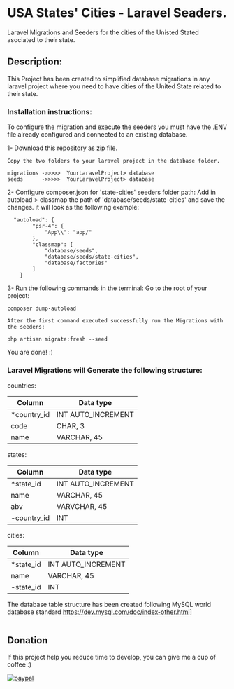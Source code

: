 # USA States' Cities - Laravel Seaders.
Laravel Migrations and Seeders for the cities of the Unisted Stated asociated to their state.

## Description:
This Project has been created to simplified database migrations in any laravel project where you need to have cities of the United State related to their state. 

### Installation instructions:

To configure the migration and execute the seeders you must have the .ENV file already configured and connected to an existing database.

1- Download this repository as zip file.
```
Copy the two folders to your laravel project in the database folder.

migrations ->>>>>  YourLaravelProject> database 
seeds      ->>>>>  YourLaravelProject> database
```

2- Configure composer.json for 'state-cities' seeders folder path:
Add in autoload > classmap  the path of 'database/seeds/state-cities' and save the changes.
it will look as the following example:
```
  "autoload": {
        "psr-4": {
            "App\\": "app/"
        },
        "classmap": [
            "database/seeds",
            "database/seeds/state-cities",
            "database/factories"
        ]
    }
```

3- Run the following commands in the terminal:
Go to the root of your project:
```
composer dump-autoload

After the first command executed successfully run the Migrations with the seeders:

php artisan migrate:fresh --seed

```
You are done! :)

###  Laravel Migrations will Generate the following structure:
countries:

|   Column    |     Data type     |
| ----------- | ----------------- |
|*country_id  | INT AUTO_INCREMENT|
| code        | CHAR, 3           |
| name        | VARCHAR, 45       | 

states:

|   Column    |     Data type     |
| ----------- | ----------------- |
|*state_id    | INT AUTO_INCREMENT|
| name        | VARCHAR,  45      |
| abv         | VARVCHAR, 45      | 
|-country_id  | INT               | 

cities:

|   Column    |     Data type     |
| ----------- | ----------------- |
|*state_id    | INT AUTO_INCREMENT|
| name        | VARCHAR,  45      |
|-state_id    | INT               | 

The database table structure has been created following MySQL world database standard
https://dev.mysql.com/doc/index-other.html] 



```
```

## Donation
If this project help you reduce time to develop, you can give me a cup of coffee :) 

[![paypal](https://www.paypalobjects.com/en_US/i/btn/btn_donateCC_LG.gif)](https://www.paypal.com/cgi-bin/webscr?cmd=_s-xclick&hosted_button_id=A8YE92K9QM7NA)